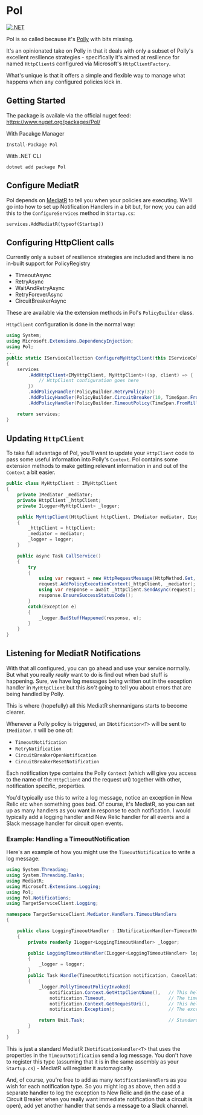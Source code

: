 # Pol

[![.NET](https://github.com/santiams/Pol/actions/workflows/dotnet.yml/badge.svg)](https://github.com/santiams/Pol/actions/workflows/dotnet.yml)

Pol is so called because it's [Polly](https://github.com/App-vNext/Polly) with bits missing.

It's an opinionated take on Polly in that it deals with only a subset of Polly's excellent resilience strategies - specifically it's aimed at resilience for named `HttpClient`s configured via Microsoft's `HttpClientFactory`.

What's unique is that it offers a simple and flexible way to manage what happens when any configured policies kick in.

## Getting Started
The package is availale via the official nuget feed: https://www.nuget.org/packages/Pol/

With Pacakge Manager
```
Install-Package Pol
```

With .NET CLI
```
dotnet add package Pol
```

## Configure MediatR
Pol depends on [MediatR](https://github.com/jbogard/MediatR) to tell you when your policies are executing.
We'll go into how to set up Notification Handlers in a bit but, for now, you can add this to the `ConfigureServices` method in `Startup.cs`:

```cshparp
services.AddMediatR(typeof(Startup))
```

## Configuring HttpClient calls
Currently only a subset of resilience strategies are included and there is no in-built support for PolicyRegistry

* TimeoutAsync
* RetryAsync
* WaitAndRetryAsync
* RetryForeverAsync
* CircuitBreakerAsync

These are available via the extension methods in Pol's `PolicyBuilder` class.

`HttpClient` configuration is done in the normal way:

```csharp
using System;
using Microsoft.Extensions.DependencyInjection;
using Pol;
...
public static IServiceCollection ConfigureMyHttpClient(this IServiceCollection services)
{
    services
        .AddHttpClient<IMyHttpClient, MyHttpClient>((sp, client) => {
            // HttpClient configuration goes here
        })
        .AddPolicyHandler(PolicyBuilder.RetryPolicy(3))                                     // Configure policy to retry up to 3 times
        .AddPolicyHandler(PolicyBuilder.CircuitBreaker(10, TimeSpan.FromSeconds(3)))        // Break after 10 failures, stay open for 3 seconds
        .AddPolicyHandler(PolicyBuilder.TimeoutPolicy(TimeSpan.FromMilliseconds(300)));     // Timeout after 300ms

    return services;
}
```

## Updating `HttpClient`
To take full advantage of Pol, you'll want to update your `HttpClient` code to pass some useful information into Polly's `Context`.
Pol contains some extension methods to make getting relevant information in and out of the `Context` a bit easier.

```csharp
public class MyHttpClient : IMyHttpClient
{
    private IMediator _mediator;
    private HttpClient _httpClient;
    private ILogger<MyHttpClient> _logger;

    public MyHttpClient(HttpClient httpClient, IMediator mediator, ILogger<MyHttpClient> logger)  // Pass IMediator in
    {
        _httpClient = httpClient;
        _mediator = mediator;
        _logger = logger;
    }

    public async Task CallService()
    {
        try
        {
            using var request = new HttpRequestMessage(HttpMethod.Get, "some-path/");
            request.AddPolicyExecutionContext(_httpClient, _mediator);  // Creates a new Pol Context and attaches useful stuff
            using var response = await _httpClient.SendAsync(request);
            response.EnsureSuccessStatusCode();
        }
        catch(Exception e)
        {
            _logger.BadStuffHappened(response, e);
        }
    }
}
```

## Listening for MediatR Notifications
With that all configured, you can go ahead and use your service normally.  But what you really _really_ want to do is find out when bad stuff is happening. 
Sure, we have log messages being written out in the exception handler in `MyHttpClient` but this _isn't_ going to tell you about errors that are being handled by Polly.

This is where (hopefully) all this MediatR shennanigans starts to become clearer.

Whenever a Polly policy is triggered, an `INotification<T>` will be sent to `IMediator`.  `T` will be one of:
* `TimeoutNotification`
* `RetryNotification`
* `CircuitBreakerOpenNotification`
* `CircuitBreakerResetNotification`

Each notification type contains the Polly `Context` (which will give you access to the name of the `HttpClient` and the request uri) together with other, notification specific, properties.

You'd typically use this to write a log message, notice an exception in New Relic etc when something goes bad.  Of course, it's MediatR, so you can set up as many handlers as you want in response to each notification.
I would typically add a logging handler and New Relic handler for all events and a Slack message handler for circuit open events.

### Example: Handling a TimeoutNotification
Here's an example of how you might use the `TimeoutNotification` to write a log message:
```csharp
using System.Threading;
using System.Threading.Tasks;
using MediatR;
using Microsoft.Extensions.Logging;
using Pol;
using Pol.Notifications;
using TargetServiceClient.Logging;

namespace TargetServiceClient.Mediator.Handlers.TimeoutHandlers
{

    public class LoggingTimeoutHandler : INotificationHandler<TimeoutNotification>
    {
        private readonly ILogger<LoggingTimeoutHandler> _logger;

        public LoggingTimeoutHandler(ILogger<LoggingTimeoutHandler> logger)
        {
            _logger = logger;
        }
        public Task Handle(TimeoutNotification notification, CancellationToken cancellationToken)
        {
            _logger.PollyTimeoutPolicyInvoked(
                notification.Context.GetHttpClientName(),   // This helper method is available on Context for all notification types
                notification.Timeout,                       // The timespan representing the timeout that triggered this notification
                notification.Context.GetRequestUri(),       // This helper method is available on Context for all notification types
                notification.Exception);                    // The exception that was caught

            return Unit.Task;                               // Standard return pattern for MediatR NotificationHandler
        }
    }
}
```

This is just a standard MediatR `INotificationHandler<T>` that uses the properties in the `TimeoutNotification` send a log message.
You don't have to register this type (assuming that it is in the same assembly as your `Startup.cs`) - MediatR will register it automagically.

And, of course, you're free to add as many `NotificationHandler`s as you wish for each notification type.  So you might log as above, then add a separate handler to log the exception to New Relic and (in the case of a Circuit Breaker when you really want immediate notification that a circuit is open), add yet another handler that sends a message to a Slack channel.
